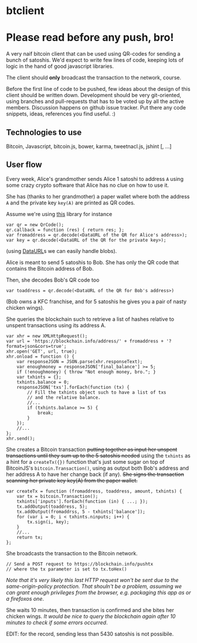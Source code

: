 # btclient

# Please read before any push, bro!

A very naif bitcoin client that can be used using QR-codes for sending
a bunch of satoshis. We'd expect to write few lines of code, keeping lots
of logic in the hand of good javascript libraries.

The client should **only** broadcast the transaction to the network, course.

Before the first line of code to be pushed, few ideas about the design of this
client should be written down.
Development should be very git-oriented, using branches
and pull-requests that has to be voted up by all the active members.
Discussion happens on github issue tracker. Put there any code snippets,
ideas, references you find useful. :)

## Technologies to use
Bitcoin, Javascript, bitcoin.js, bower, karma, tweetnacl.js, jshint [, ...]

## User flow
Every week, Alice's grandmother sends Alice 1 satoshi to address `A` using some crazy crypto software that Alice has no clue on how to use it.

She has (thanks to her grandmother) a paper wallet where both the address `A` and the private key `key(A)` are printed as QR codes.

Assume we're using [this](https://github.com/edi9999/jsqrcode) library for instance
```
var qr = new QrCode();
qr.callback = function (res) { return res; };
var fromaddress = qr.decode(<DataURL of the QR for Alice's address>);
var key = qr.decode(<DataURL of the QR for the private key>);
```
(using [DataURL](http://tools.ietf.org/html/rfc2397)s we can easily handle blobs).

Alice is meant to send 5 satoshis to Bob. She has only the QR code that contains the Bitcoin address of Bob.

Then, she decodes Bob's QR code too
```
var toaddress = qr.decode(<DataURL of the QR for Bob's address>)
```

(Bob owns a KFC franchise, and for 5 satoshis he gives you a pair of nasty chicken wings).

She queries the blockchain such to retrieve a list of hashes relative to unspent transactions using its address A.
```
var xhr = new XMLHttpRequest();
var url = 'https://blockchain.info/address/' + fromaddress + '?format=json&cors=true';
xhr.open('GET', url, true);
xhr.onload = function () {
    var responseJSON = JSON.parse(xhr.responseText);
    var enoughmoney = responseJSON['final_balance'] >= 5;
    if (!enoughmoney) { throw "Not enough money, bro."; }
    var txhints = {};
    txhints.balance = 0;
    responseJSON['txs'].forEach(function (tx) {
        // Fill the txhints object such to have a list of txs
        // and the relative balance.
        //...
        if (txhints.balance >= 5) {
            break;
        }
    });
    //...
};
xhr.send();
```
She creates a Bitcoin transaction <del>putting together as input her unspent transactions until they sum up to the 5 satoshis needed</del>
using the `txhints` as a hint for a `createTx({})` function that's just some sugar on top of BitcoinJS's `bitcoin.Transaction()`,
using as output both Bob's address and her address A to have her change back (if any).
<del>She signs the transaction scanning her private key key(A) from the paper wallet.</del>
```
var createTx = function (fromaddress, toaddress, amount, txhints) {
    var tx = bitcoin.Transaction();
    txhints['inputs'].forEach(function (in) { ...; });
    tx.addOutput(toaddress, 5);
    tx.addOutput(fromaddrss, 5 - txhints['balance']);
    for (var i = 0; i < txhints.ninputs; i++) {
        tx.sign(i, key);
    }
    //...
    return tx;
};
```

She broadcasts the transaction to the Bitcoin network.
```
// Send a POST request to https://blockchain.info/pushtx
// where the tx parameter is set to tx.toHex()
```
*Note that it's very likely this last HTTP request won't be sent due to
the same-origin-policy protection. That shouln't be a problem, assuming we can
grant enough privileges from the browser, e.g. packaging this app as
or a firefoxos one*.

She waits 10 minutes, then transaction is confirmed and she bites her chicken wings.
*It would be nice to query the blockchain again after 10 minutes to check if some
errors occurred*.

EDIT: for the record, sending less than 5430 satoshis is not possibile.
